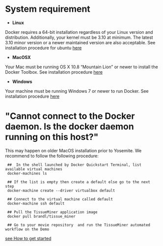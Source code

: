 System requirement
================

* **Linux**

Docker requires a 64-bit installation regardless of your Linux version and distribution. Additionally, your kernel must be 3.10 at minimum. The latest 3.10 minor version or a newer maintained version are also acceptable.
See installation procedure for ubuntu [here](https://docs.docker.com/engine/installation/ubuntulinux/)

* **MacOSX**

Your Mac must be running OS X 10.8 “Mountain Lion” or newer to install the Docker Toolbox.
See installation procedure [here](https://docs.docker.com/engine/installation/mac/)

* **Windows**

Your machine must be running Windows 7 or newer to run Docker. 
See installation procedure [here](https://docs.docker.com/engine/installation/windows/)


"Cannot connect to the Docker daemon. Is the docker daemon running on this host?"
================

This may happen on older MacOS installation prior to Yosemite.
We recommend to follow the following procedure:

     ##  In the shell launched by Docker Quickstart Terminal, list available virtual machines 
     docker-machines ls
    
     ## If the list is empty then create a default else go to the next step  
     docker-machine create --driver virtualbox default
    
     ## Connect to the virtual machine called default
     docker-machine ssh default
    
     ## Pull the TissueMiner application image
     docker pull brandl/tissue_miner
    
     ## Go to your movie repository  and run the TissueMiner automated workflow on the Demo 

[see How to get started](https://github.com/mpicbg-scicomp/tissue_miner/blob/master/README.md#how-to-get-started)
    
